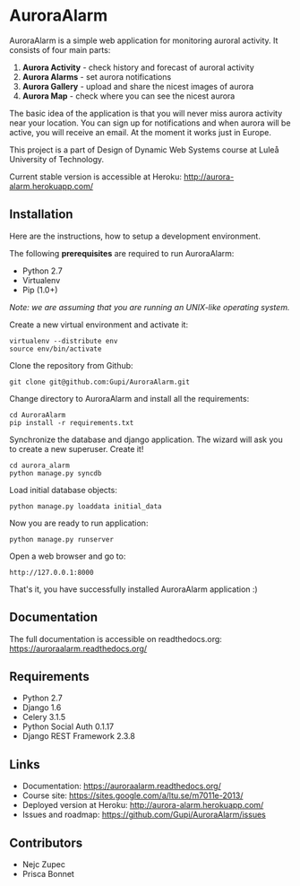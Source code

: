 AuroraAlarm
===========
AuroraAlarm is a simple web application for monitoring auroral activity. It consists of four main parts: 

1. **Aurora Activity** - check history and forecast of auroral activity
2. **Aurora Alarms** - set aurora notifications
3. **Aurora Gallery** - upload and share the nicest images of aurora
4. **Aurora Map** - check where you can see the nicest aurora

The basic idea of the application is that you will never miss aurora activity near your location. You can sign up for notifications and when aurora will be active, you will receive an email. At the moment it works just in Europe. 

This project is a part of Design of Dynamic Web Systems course at Luleå University of Technology.

Current stable version is accessible at Heroku: http://aurora-alarm.herokuapp.com/

Installation
------------
Here are the instructions, how to setup a development environment.

The following **prerequisites** are required to run AuroraAlarm:
* Python 2.7
* Virtualenv
* Pip (1.0+)

*Note: we are assuming that you are running an UNIX-like operating system.*

Create a new virtual environment and activate it:
    
    virtualenv --distribute env
    source env/bin/activate
    
Clone the repository from Github:

    git clone git@github.com:Gupi/AuroraAlarm.git
    
Change directory to AuroraAlarm and install all the requirements:

    cd AuroraAlarm
    pip install -r requirements.txt
    
Synchronize the database and django application. The wizard will ask you to create a new superuser. Create it!

    cd aurora_alarm
    python manage.py syncdb

Load initial database objects:

    python manage.py loaddata initial_data

Now you are ready to run application:

    python manage.py runserver
    
Open a web browser and go to:

    http://127.0.0.1:8000

That's it, you have successfully installed AuroraAlarm application :)

Documentation
-------------
The full documentation is accessible on readthedocs.org: <https://auroraalarm.readthedocs.org/>

Requirements
------------
* Python 2.7
* Django 1.6
* Celery 3.1.5
* Python Social Auth 0.1.17
* Django REST Framework 2.3.8

Links
-----
* Documentation: https://auroraalarm.readthedocs.org/
* Course site: https://sites.google.com/a/ltu.se/m7011e-2013/
* Deployed version at Heroku: http://aurora-alarm.herokuapp.com/
* Issues and roadmap: https://github.com/Gupi/AuroraAlarm/issues

Contributors
------------
* Nejc Zupec
* Prisca Bonnet

